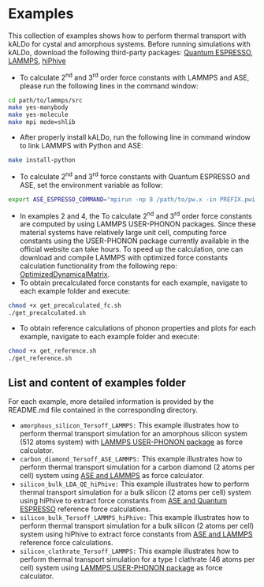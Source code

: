 # Examples
This collection of examples shows how to perform thermal transport with kALDo for cystal and amorphous
systems. Before running simulations with kALDo, download the following third-party packages:  [Quantum ESPRESSO](https://www.quantum-espresso.org/), [LAMMPS](https://lammps.sandia.gov/download.html), [hiPhive](https://hiphive.materialsmodeling.org/)
- To calculate 2<sup>nd</sup> and 3<sup>rd</sup> order force constants with LAMMPS and ASE, please run the following lines in the command window:
```bash
cd path/to/lammps/src
make yes-manybody
make yes-molecule
make mpi mode=shlib
```
- After properly install kALDo, run the following line in command window to link LAMMPS with Python and ASE:
```bash
make install-python				
```
- To calculate 2<sup>nd</sup> and 3<sup>rd</sup>  force constants with Quantum ESPRESSO and ASE, set the environment variable as follow:
```	bash			
export ASE_ESPRESSO_COMMAND="mpirun -np 8 /path/to/pw.x -in PREFIX.pwi > PREFIX.pwo"
```
- In examples 2 and 4, the To calculate 2<sup>nd</sup> and 3<sup>rd</sup> order force constants are computed by using LAMMPS USER-PHONON packages. Since these material systems have relatively large  unit cell, computing force constants using the USER-PHONON package currently available in the official website can take hours. 
To speed up the calculation, one can download and compile LAMMPS with optimized force constants calculation functionality from the following repo: [OptimizedDynamicalMatrix](https://github.com/charlessievers/lammps/tree/OptimizedDynamicalMatrix). 
- To obtain precalculated force constants for each example, navigate to each example folder and execute:
```bash
chmod +x get_precalculated_fc.sh
./get_precalculated.sh
```
- To obtain reference calculations of phonon properties and plots for each example, navigate to each example folder and execute:
```bash
chmod +x get_reference.sh
./get_reference.sh
```
## List and content of examples folder
For each example, more detailed information is provided by the README.md file contained in the corresponding directory.
- `amorphous_silicon_Tersoff_LAMMPS:`
This example illustrates how to perform thermal transport simulation for an amorphous silicon system (512 atoms system) with [LAMMPS USER-PHONON 
package](https://lammps.sandia.gov/doc/Packages_details.html#pkg-user-phonon) as force calculator.
- `carbon_diamond_Tersoff_ASE_LAMMPS:`
This example illustrates how to perform thermal transport simulation for a carbon diamond (2 atoms per cell) system using [ASE and LAMMPS](https://wiki.fysik.dtu.dk/ase/_modules/ase/calculators/lammpslib.html) as force calculator.
- `silicon_bulk_LDA_QE_hiPhive:`
This example illustrates how to perform thermal transport simulation for a bulk silicon (2 atoms per cell) system using hiPhive to extract 
force constants from [ASE and Quantum ESPRESSO](https://wiki.fysik.dtu.dk/ase/ase/calculators/espresso.html) reference force calculations.
- `silicon_bulk_Tersoff_LAMMPS_hiPhive:`
This example illustrates how to perform thermal transport simulation for a bulk silicon (2 atoms per cell) system using hiPhive to extract 
force constants from [ASE and LAMMPS](https://wiki.fysik.dtu.dk/ase/_modules/ase/calculators/lammpslib.html) reference force calculations.
- `silicon_clathrate_Tersoff_LAMMPS:`
This example illustrates how to perform thermal transport simulation for a type I clathrate (46 atoms per cell) system using [LAMMPS USER-PHONON 
package](https://lammps.sandia.gov/doc/Packages_details.html#pkg-user-phonon) as force calculator.
